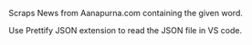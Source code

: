 Scraps News from Aanapurna.com containing the given word.

Use Prettify JSON extension to read the JSON file in VS code.